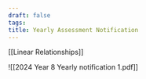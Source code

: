 ```yaml
---
draft: false
tags:
title: Yearly Assessment Notification
---
```

[[Linear Relationships]]

![[2024 Year 8 Yearly notification 1.pdf]]
